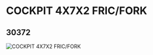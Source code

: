 # COCKPIT 4X7X2 FRIC/FORK
## 30372
![COCKPIT 4X7X2 FRIC/FORK](https://lc-www-live-s.legocdn.com/media/bricks/5/2/4142911.jpg)
